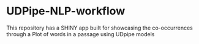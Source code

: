 # UDPipe-NLP-workflow
This repository has a SHINY app built for showcasing the co-occurrences through a Plot of words in a passage using UDpipe models
